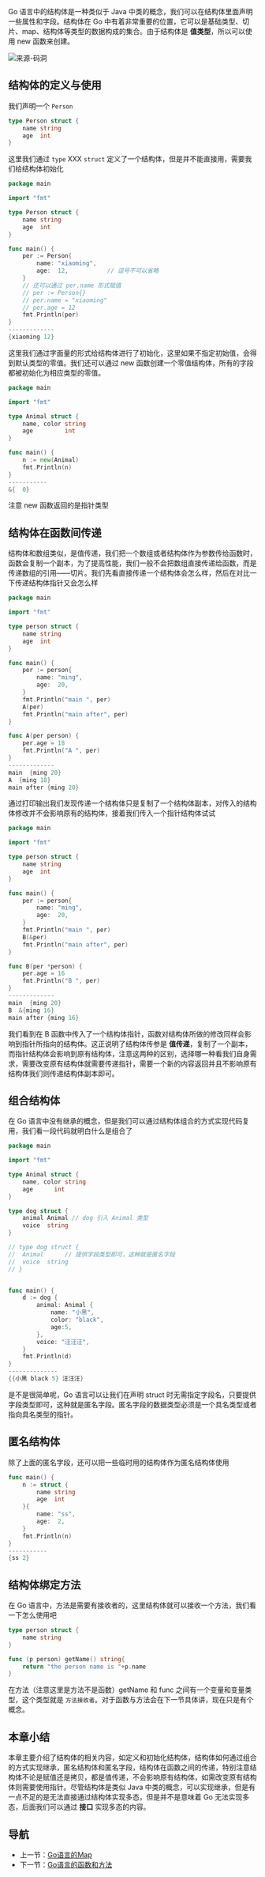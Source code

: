 Go 语言中的结构体是一种类似于 Java 中类的概念，我们可以在结构体里面声明一些属性和字段。结构体在 Go 中有着非常重要的位置，它可以是基础类型、切片、map、结构体等类型的数据构成的集合。由于结构体是 **值类型**，所以可以使用 new 函数来创建。


![来源-码洞](https://mmbiz.qpic.cn/mmbiz_png/bGribGtYC3mIF98WxZkyOgbtbkiblaQgy6v1DrribArRBAoETvdCiaKVtO0ovyxJfaNDqTRPSJmT1bP0KfgGvgTiciaw/640?wx_fmt=png&tp=webp&wxfrom=5&wx_lazy=1&wx_co=1)


## 结构体的定义与使用

我们声明一个 `Person`

```go
type Person struct {
    name string
    age  int
}
```

这里我们通过 `type` XXX `struct` 定义了一个结构体，但是并不能直接用，需要我们给结构体初始化

```go
package main

import "fmt"

type Person struct {
    name string
    age  int
}

func main() {
    per := Person{
        name: "xiaoming",
        age:  12,			// 逗号不可以省略
    }
    // 还可以通过 per.name 形式赋值
    // per := Person{}
    // per.name = "xiaoming"
    // per.age = 12
    fmt.Println(per)
}
-------------
{xiaoming 12}
```
这里我们通过字面量的形式给结构体进行了初始化，这里如果不指定初始值，会得到默认类型的零值。我们还可以通过 new 函数创建一个零值结构体，所有的字段都被初始化为相应类型的零值。
```go
package main

import "fmt"

type Animal struct {
    name, color string
    age         int
}

func main() {
    n := new(Animal)
    fmt.Println(n)
}
-----------
&{  0}
```
注意 new 函数返回的是指针类型


## 结构体在函数间传递
结构体和数组类似，是值传递，我们把一个数组或者结构体作为参数传给函数时，函数会复制一个副本，为了提高性能，我们一般不会把数组直接传递给函数，而是传递数组的引用——切片。我们先看直接传递一个结构体会怎么样，然后在对比一下传递结构体指针又会怎么样

```go
package main

import "fmt"

type person struct {
    name string
    age  int
}

func main() {
    per := person{
        name: "ming",
        age:  20,
    }
    fmt.Println("main ", per)
    A(per)
    fmt.Println("main after", per)
}

func A(per person) {
    per.age = 18
    fmt.Println("A ", per)
}
-------------
main  {ming 20}
A  {ming 18}
main after {ming 20}
```

通过打印输出我们发现传递一个结构体只是复制了一个结构体副本，对传入的结构体修改并不会影响原有的结构体，接着我们传入一个指针结构体试试

```go
package main

import "fmt"

type person struct {
    name string
    age  int
}

func main() {
    per := person{
        name: "ming",
        age:  20,
    }
    fmt.Println("main ", per)
    B(&per)
    fmt.Println("main after", per)
}

func B(per *person) {
    per.age = 16
    fmt.Println("B ", per)
}
-------------
main  {ming 20}
B  &{ming 16}
main after {ming 16}
```
我们看到在 B 函数中传入了一个结构体指针，函数对结构体所做的修改同样会影响到指针所指向的结构体。这正说明了结构体传参是 **值传递**，复制了一个副本，而指针结构体会影响到原有结构体，注意这两种的区别，选择哪一种看我们自身需求，需要改变原有结构体就需要传递指针，需要一个新的内容返回并且不影响原有结构体我们则传递结构体副本即可。

## 组合结构体
在 Go 语言中没有继承的概念，但是我们可以通过结构体组合的方式实现代码复用，我们看一段代码就明白什么是组合了

```go
package main

import "fmt"

type Animal struct {
    name, color string
    age      int
}

type dog struct {
    animal Animal // dog 引入 Animal 类型
    voice  string
}

// type dog struct {
// 	Animal      // 提供字段类型即可，这种就是匿名字段
// 	voice  string
// }


func main() {
    d := dog {
        animal: Animal {
            name: "小黑",
            color: "black",
            age:5,
        },
        voice: "汪汪汪",
    }
    fmt.Println(d)
}
--------------
{{小黑 black 5} 汪汪汪}
```
是不是很简单呢，Go 语言可以让我们在声明 struct 时无需指定字段名，只要提供字段类型即可，这种就是匿名字段。匿名字段的数据类型必须是一个具名类型或者指向具名类型的指针。

## 匿名结构体
除了上面的匿名字段，还可以把一些临时用的结构体作为匿名结构体使用
```go
func main() {
    n := struct {
        name string
        age  int
    }{
        name: "ss",
        age:  2,
    }
    fmt.Println(n)
}
-----------
{ss 2}
```

## 结构体绑定方法
在 Go 语言中，方法是需要有接收者的，这里结构体就可以接收一个方法，我们看一下怎么使用吧

```go
type person struct {
    name string
}

func (p person) getName() string{
    return "the person name is "+p.name
}
```
在方法（注意这里是方法不是函数）getName 和 func 之间有一个变量和变量类型，这个类型就是 ``方法接收者``。对于函数与方法会在下一节具体讲，现在只是有个概念。


## 本章小结
本章主要介绍了结构体的相关内容，如定义和初始化结构体，结构体如何通过组合的方式实现继承，匿名结构体和匿名字段，结构体在函数之间的传递，特别注意结构体不论是赋值还是拷贝，都是值传递，不会影响原有结构体，如需改变原有结构体则需要使用指针。尽管结构体是类似 Java 中类的概念，可以实现继承，但是有一点不足的是无法直接通过结构体实现多态，但是并不是意味着 Go 无法实现多态，后面我们可以通过 **接口** 实现多态的内容。

## 导航
+ 上一节：[Go语言的Map](./5、Go语言的Map.md)
+ 下一节：[Go语言的函数和方法](./7、Go语言的函数和方法.md)